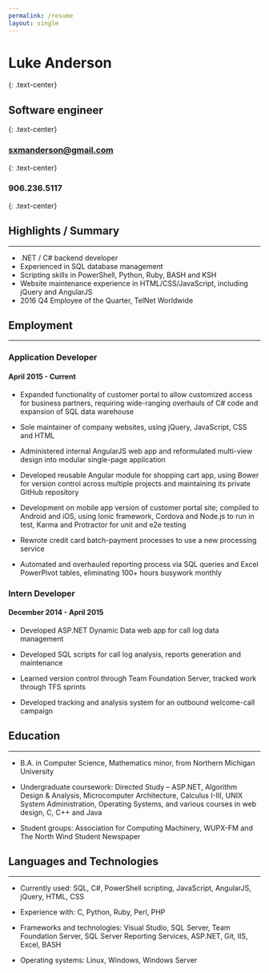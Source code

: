```yaml
---
permalink: /resume
layout: single
---
```


# Luke Anderson
{: .text-center}

## Software engineer
{: .text-center}

### sxmanderson@gmail.com 
{: .text-center}

### 906.236.5117
{: .text-center}


## Highlights / Summary

---

 - .NET / C# backend developer
 - Experienced in SQL database management
 - Scripting skills in PowerShell, Python, Ruby, BASH and KSH
 - Website maintenance experience in HTML/CSS/JavaScript, including jQuery and AngularJS
 - 2016 Q4 Employee of the Quarter, TelNet Worldwide


## Employment

---

### Application Developer

#### April 2015 - Current


- Expanded functionality of customer portal to allow customized access for business partners, requiring wide-ranging overhauls of C# code and expansion of SQL data warehouse

- Sole maintainer of company websites, using jQuery, JavaScript, CSS and HTML

- Administered internal AngularJS web app and reformulated multi-view design into modular single-page application

- Developed reusable Angular module for shopping cart app, using Bower for version control across multiple projects and maintaining its private GitHub repository

- Development on mobile app version of customer portal site; compiled to Android and iOS, using Ionic framework, Cordova and Node.js to run in test, Karma and Protractor for unit and e2e testing

- Rewrote credit card batch-payment processes to use a new processing service

- Automated and overhauled reporting process via SQL queries and Excel PowerPivot tables, eliminating 100+ hours busywork monthly


### Intern Developer

#### December 2014 - April 2015

- Developed ASP.NET Dynamic Data web app for call log data management

- Developed SQL scripts for call log analysis, reports generation and maintenance

- Learned version control through Team Foundation Server, tracked work through TFS sprints

- Developed tracking and analysis system for an outbound welcome-call campaign


## Education

---

- B.A. in Computer Science, Mathematics minor, from Northern Michigan University

- Undergraduate coursework: Directed Study – ASP.NET, Algorithm Design & Analysis, Microcomputer Architecture, Calculus I-III, UNIX System Administration, Operating Systems, and various courses in web design, C, C++ and Java

- Student groups: Association for Computing Machinery, WUPX-FM and The North Wind Student Newspaper


## Languages and Technologies

---

- Currently used:  SQL, C#, PowerShell scripting, JavaScript, AngularJS, jQuery, HTML, CSS

- Experience with:  C, Python, Ruby, Perl, PHP

- Frameworks and technologies:  Visual Studio, SQL Server, Team Foundation Server, SQL Server Reporting Services, ASP.NET, Git, IIS, Excel, BASH

- Operating systems:  Linux, Windows, Windows Server